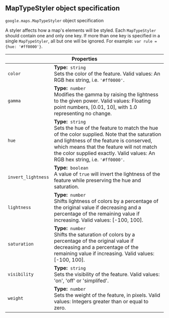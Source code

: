 <h2 id="MapTypeStyler">
MapTypeStyler
object specification
</h2><p>
<code><span itemprop="path">google.maps</span>.<span itemprop="name">MapTypeStyler</span></code>
object specification
</p><p>A styler affects how a map's elements will be styled. Each <code>MapTypeStyler</code> should contain one and only one key. If more than one key is specified in a single <code>MapTypeStyler</code>, all but one will be ignored. For example: <code>var rule = {hue: '#ff0000'}</code>.</p><table class="properties responsive" summary="interface MapTypeStyler - Properties">
<thead>
<tr><th colspan="2">Properties</th>
</tr></thead>
<tbody>
<tr>
<td><code>color</code></td>
<td><div><strong>Type:</strong>&nbsp; <code>string</code></div>
<div class="desc">Sets the color of the feature. Valid values: An RGB hex string, i.e. <code>'#ff0000'</code>.</div></td>
</tr>
<tr>
<td><code>gamma</code></td>
<td><div><strong>Type:</strong>&nbsp; <code>number</code></div>
<div class="desc">Modifies the gamma by raising the lightness to the given power. Valid values: Floating point numbers, [0.01, 10], with 1.0 representing no change.</div></td>
</tr>
<tr>
<td><code>hue</code></td>
<td><div><strong>Type:</strong>&nbsp; <code>string</code></div>
<div class="desc">Sets the hue of the feature to match the hue of the color supplied. Note that the saturation and lightness of the feature is conserved, which means that the feature will not match the color supplied exactly. Valid values: An RGB hex string, i.e. <code>'#ff0000'</code>.</div></td>
</tr>
<tr>
<td><code>invert_lightness</code></td>
<td><div><strong>Type:</strong>&nbsp; <code>boolean</code></div>
<div class="desc">A value of <code>true</code> will invert the lightness of the feature while preserving the hue and saturation.</div></td>
</tr>
<tr>
<td><code>lightness</code></td>
<td><div><strong>Type:</strong>&nbsp; <code>number</code></div>
<div class="desc">Shifts lightness of colors by a percentage of the original value if decreasing and a percentage of the remaining value if increasing. Valid values: [-100, 100].</div></td>
</tr>
<tr>
<td><code>saturation</code></td>
<td><div><strong>Type:</strong>&nbsp; <code>number</code></div>
<div class="desc">Shifts the saturation of colors by a percentage of the original value if decreasing and a percentage of the remaining value if increasing. Valid values: [-100, 100].</div></td>
</tr>
<tr>
<td><code>visibility</code></td>
<td><div><strong>Type:</strong>&nbsp; <code>string</code></div>
<div class="desc">Sets the visibility of the feature. Valid values: 'on', 'off' or 'simplifed'.</div></td>
</tr>
<tr>
<td><code>weight</code></td>
<td><div><strong>Type:</strong>&nbsp; <code>number</code></div>
<div class="desc">Sets the weight of the feature, in pixels. Valid values: Integers greater than or equal to zero.</div></td>
</tr>
</tbody>
</table>